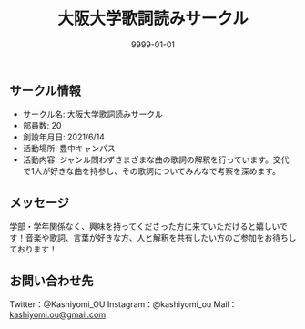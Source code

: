 ﻿---
title: '大阪大学歌詞読みサークル'
excerpt: ''
date: '9999-01-01'
iconImage: '/assets/default/icon.png'
coverImage: '/assets/default/cover.jpg'
ogImage:
  url: '/assets/default/cover.jpg'
tags:
  - 'サークル'
---

## サークル情報
- サークル名: 大阪大学歌詞読みサークル
- 部員数: 20
- 創設年月日: 2021/6/14
- 活動場所: 豊中キャンパス
- 活動内容: ジャンル問わずさまざまな曲の歌詞の解釈を行っています。交代で1人が好きな曲を持参し、その歌詞についてみんなで考察を深めます。

## メッセージ
学部・学年関係なく、興味を持ってくださった方に来ていただけると嬉しいです！音楽や歌詞、言葉が好きな方、人と解釈を共有したい方のご参加をお待ちしております！

## お問い合わせ先
Twitter：@Kashiyomi_OU
Instagram：@kashiyomi_ou
Mail：kashiyomi.ou@gmail.com

